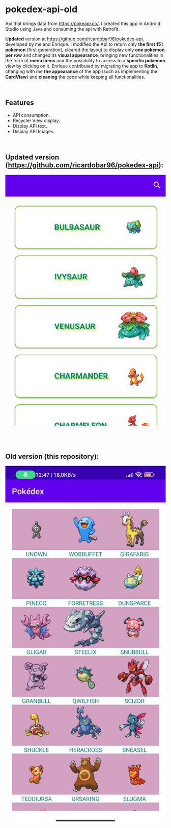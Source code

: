 # pokedex-api-old

Api that brings data from https://pokeapi.co/. I created this app in Android Studio using Java and consuming the api with Retrofit.

**Updated** version at https://github.com/ricardobar96/pokedex-api, developed by me and Enrique. I modified the Api to return only **the first 151 pokemon** (first generation), cleared the layout to display only **one pokemon per row** and changed its **visual appearance**, bringing new functionalities in the form of **menu items** and the possibility to access to a **specific pokemon** view by clicking on it. Enrique contributed by migrating the app to **Kotlin**,  changing with me **the appearance** of the app (such as implementing the **CardView**) and **cleaning** the code while keeping all functionalities.

</br>

## Features

- API consumption.
- Recycler View display.
- Display API text.
- Display API Images.

</br>

## Updated version (https://github.com/ricardobar96/pokedex-api):

<img src="pokedex-new.png" width="700"/>

</br>
</br>
</br>
</br>

## Old version (this repository):

<img src="pokedex-old.jpg" width="700"/>
